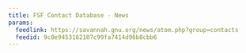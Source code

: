 ```yaml
---
title: FSF Contact Database - News
params:
  feedlink: https://savannah.gnu.org/news/atom.php?group=contacts
  feedid: 9c0e9453162107c99fa7414d96b8cbb6
---
```

